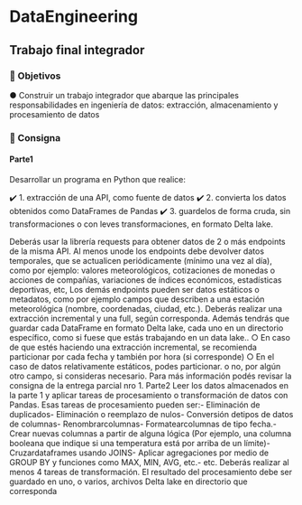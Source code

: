 #  DataEngineering
## Trabajo final integrador
### 🎯 Objetivos
 ● Construir un trabajo integrador que abarque las principales responsabilidades en
 ingeniería de datos: extracción, almacenamiento y procesamiento de datos
 
 ### 📝 Consigna
 
 #### Parte1
 
 Desarrollar un programa en Python que realice:
 
 ✔️ 1.  extracción de una API, como fuente de datos
 ✔️ 2. convierta los datos obtenidos como DataFrames de Pandas
 ✔️ 3. guardelos de forma cruda, sin transformaciones o con leves transformaciones,
 en formato Delta lake.
 
 Deberás usar la librería requests para obtener datos de 2 o más endpoints de la misma
 API. Al menos unode los endpoints debe devolver datos temporales, que se actualicen
 periódicamente (mínimo una vez al día), como por ejemplo: valores meteorológicos,
 cotizaciones de monedas o acciones de compañías, variaciones de índices económicos,
 estadísticas deportivas, etc, Los demás endpoints pueden ser datos estáticos o
 metadatos, como por ejemplo campos que describen a una estación meteorológica
 (nombre, coordenadas, ciudad, etc.).
 Deberás realizar una extracción incremental y una full, según corresponda.
 Además tendrás que guardar cada DataFrame en formato Delta lake, cada uno en un
 directorio específico, como si fuese que estás trabajando en un data lake..
 ○ En caso de que estés haciendo una extracción incremental, se recomienda
 particionar por cada fecha y también por hora (si corresponde)
 ○ En el caso de datos relativamente estáticos, podes particionar. o no, por algún
 otro campo, si consideras necesario.
 Para más información podés revisar la consigna de la entrega parcial nro 1.
 Parte2
 Leer los datos almacenados en la parte 1 y aplicar tareas de procesamiento o
 transformación de datos con Pandas. Esas tareas de procesamiento pueden ser:- Eliminación de duplicados- Eliminación o reemplazo de nulos- Conversión detipos de datos de columnas- Renombrarcolumnas- Formatearcolumnas de tipo fecha.- Crear nuevas columnas a partir de alguna lógica (Por ejemplo, una columna
 booleana que indique si una temperatura está por arriba de un límite)- Cruzardataframes usando JOINS- Aplicar agregaciones por medio de GROUP BY y funciones como MAX, MIN,
 AVG, etc.- etc.
 Deberás realizar al menos 4 tareas de transformación.
 El resultado del procesamiento debe ser guardado en uno, o varios, archivos Delta lake
 en directorio que corresponda
